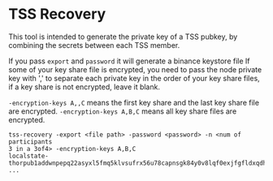 TSS Recovery
============

This tool is intended to generate the private key of a TSS pubkey, by
combining the secrets between each TSS member.

If you pass `export` and `password` it will generate a binance keystore file
If some of your key share file is encrypted, you need to pass the node private key with ',' to
separate each private key in the order of your key share files, if a key share is not encrypted, leave
it blank.

```-encryption-keys A,,C``` means the first key share and the last key share file are encrypted.
```-encryption-keys A,B,C``` means all key share files are encrypted.

```
tss-recovery -export <file path> -password <password> -n <num of participants
3 in a 3of4> -encryption-keys A,B,C
localstate-thorpub1addwnpepq22asyxl5fmq5klvsufrx56u78capnsgk84y0v8lqf0exjfgfldxqdhurgq.json
...
```
